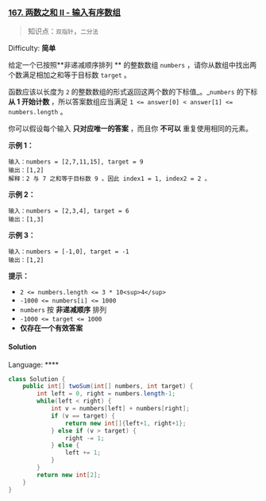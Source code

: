 ### [167\. 两数之和 II - 输入有序数组](https://leetcode-cn.com/problems/two-sum-ii-input-array-is-sorted/)

> 知识点：`双指针`，`二分法`

Difficulty: **简单**


给定一个已按照**非递减顺序排列 ** 的整数数组 `numbers` ，请你从数组中找出两个数满足相加之和等于目标数 `target` 。

函数应该以长度为 `2` 的整数数组的形式返回这两个数的下标值_。_`numbers` 的下标 **从 1 开始计数** ，所以答案数组应当满足 `1 <= answer[0] < answer[1] <= numbers.length` 。

你可以假设每个输入 **只对应唯一的答案** ，而且你 **不可以** 重复使用相同的元素。

**示例 1：**

```
输入：numbers = [2,7,11,15], target = 9
输出：[1,2]
解释：2 与 7 之和等于目标数 9 。因此 index1 = 1, index2 = 2 。
```

**示例 2：**

```
输入：numbers = [2,3,4], target = 6
输出：[1,3]
```

**示例 3：**

```
输入：numbers = [-1,0], target = -1
输出：[1,2]
```

**提示：**

*   `2 <= numbers.length <= 3 * 10<sup>4</sup>`
*   `-1000 <= numbers[i] <= 1000`
*   `numbers` 按 **非递减顺序** 排列
*   `-1000 <= target <= 1000`
*   **仅存在一个有效答案**


#### Solution

Language: ****

```java
class Solution {
    public int[] twoSum(int[] numbers, int target) {
        int left = 0, right = numbers.length-1;
        while(left < right) {
            int v = numbers[left] + numbers[right];
            if (v == target) {
                return new int[]{left+1, right+1};
            } else if (v > target) {
                right -= 1;
            } else {
                left += 1;
            }
        }
        return new int[2];
    }
}
```

